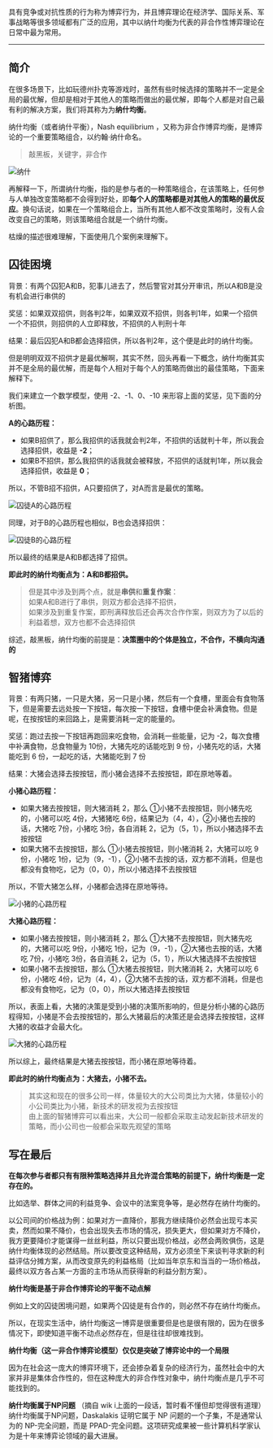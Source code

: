
具有竞争或对抗性质的行为称为博弈行为，并且博弈理论在经济学、国际关系、军事战略等很多领域都有广泛的应用，其中以纳什均衡为代表的非合作性博弈理论在日常中最为常用。

----
## 简介
在很多场景下，比如玩德州扑克等游戏时，虽然有些时候选择的策略并不一定是全局的最优解，但却是相对于其他人的策略而做出的最优解，即每个人都是对自己最有利的解决方案，我们将其称为为**纳什均衡**。

纳什均衡（或者纳什平衡），Nash equilibrium ，又称为非合作博弈均衡，是博弈论的一个重要策略组合，以约翰·纳什命名。

> 敲黑板，关键字，非合作

![纳什](http://blogsource.chenkaikai.com/uploads/2019/11/nash-equilibrium04.jpg)

再解释一下，所谓纳什均衡，指的是参与者的一种策略组合，在该策略上，任何参与人单独改变策略都不会得到好处，即**每个人的策略都是对其他人的策略的最优反应**。换句话说，如果在一个策略组合上，当所有其他人都不改变策略时，没有人会改变自己的策略，则该策略组合就是一个纳什均衡。

枯燥的描述很难理解，下面使用几个案例来理解下。

## 囚徒困境
背景：有两个囚犯A和B，犯事儿进去了，然后警官对其分开审讯，所以A和B是没有机会进行串供的

奖惩：如果双双招供，则各判2年，如果双双不招供，则各判1年，如果一个招供一个不招供，则招供的人立即释放，不招供的人判刑十年

结果：最后囚犯A和B都会选择招供，所以各判2年，这个便是此时的纳什均衡。

但是明明双双不招供才是最优解啊，其实不然，回头再看一下概念，纳什均衡其实并不是全局的最优解，而是每个人相对于每个人的策略而做出的最佳策略，下面来解释下。

我们来建立一个数学模型，使用 -2、-1、0、-10 来形容上面的奖惩，见下面的分析图。

**A的心路历程：**
- 如果B招供了，那么我招供的话我就会判2年，不招供的话就判十年，所以我会选择招供，收益是 **-2**；
- 如果B不招供，那么我招供的话我就会被释放，不招供的话就判1年，所以我会选择招供，收益是 **0**；

所以，不管B招不招供，A只要招供了，对A而言是最优的策略。

![囚徒A的心路历程](http://blogsource.chenkaikai.com/uploads/2019/11/nash-equilibrium01.png)

同理，对于B的心路历程也相似，B也会选择招供：

![囚徒B的心路历程](http://blogsource.chenkaikai.com/uploads/2019/11/nash-equilibrium08.png)

所以最终的结果是A和B都选择了招供。

**即此时的纳什均衡点为：A和B都招供。**

> 但是其中涉及到两个点，就是**串供**和**重复作案**：  
如果A和B进行了串供，则双方都会选择不招供，  
如果涉及到重复作案，即刑满释放后还会再次合作作案，则双方为了以后的利益着想，双方也都不会选择招供

综述，敲黑板，纳什均衡的前提是：**决策圈中的个体是独立，不合作，不横向沟通的**

## 智猪博弈
背景：有两只猪，一只是大猪，另一只是小猪，然后有一个食槽，里面会有食物落下，但是需要去远处按一下按钮，每次按一下按钮，食槽中便会补满食物。但是呢，在按按钮的来回路上，是需要消耗一定的能量的。

奖惩：跑过去按一下按钮再跑回来吃食物，会消耗一些能量，记为 -2，每次食槽中补满食物，总食物量为 10份，大猪先吃的话能吃到 9 份，小猪先吃的话，大猪能吃到 6 份，一起吃的话，大猪能吃到 7 份

结果：大猪会选择去按按钮，而小猪会选择不去按按钮，即在原地等着。

**小猪心路历程：**
- 如果大猪去按按钮，则大猪消耗 2，那么 ①小猪不去按按钮，则小猪先吃的，小猪可以吃 4份，大猪猪吃 6份，结果记为（4，4），②小猪也去按的话，大猪吃 7份，小猪吃 3份，各自消耗 2，记为（5，1），所以小猪选择不去按按钮
- 如果大猪不去按按钮，那么 ①小猪去按按钮，则小猪消耗 2，大猪可以吃 9份，小猪吃 1份，记为（9，-1），②小猪不去按的话，双方都不消耗，但是也都没有食物吃，记为（0，0），所以小猪选择不去按按钮

所以，不管大猪怎么样，小猪都会选择在原地等待。

![小猪的心路历程](http://blogsource.chenkaikai.com/uploads/2019/11/nash-equilibrium09.png)

**大猪心路历程：**
- 如果小猪去按按钮，则小猪消耗 2，那么 ①大猪不去按按钮，则大猪先吃的，大猪可以吃 9份，小猪吃 1份，记为（9，-1），②大猪也去按的话，大猪吃 7份，小猪吃 3份，各自消耗 2，记为（5，1），所以大猪选择不去按按钮
- 如果小猪不去按按钮，那么 ①大猪去按按钮，则大猪消耗 2，大猪可以吃 6份，小猪吃 4份，记为（4，4），②大猪不去按的话，双方都不消耗，但是也都没有食物吃，记为（0，0），所以大猪选择去按按钮

所以，表面上看，大猪的决策是受到小猪的决策所影响的，但是分析小猪的心路历程得知，小猪是不会去按按钮的，那么大猪最后的决策还是会选择去按按钮，这样大猪的收益才会最大化。

![大猪的心路历程](http://blogsource.chenkaikai.com/uploads/2019/11/nash-equilibrium07.png)

所以综上，最终结果是大猪去按按钮，而小猪在原地等待着。

**即此时的纳什均衡点为：大猪去，小猪不去。**

> 其实这和现在的很多公司一样，体量较大的大公司类比为大猪，体量较小的小公司类比为小猪，新技术的研发视为去按按钮   
> 由上面的智猪博弈可以看出来，大公司一般都会采取主动发起新技术研发的策略，而小公司也一般都会采取先观望的策略

## 写在最后
**在每次参与者都只有有限种策略选择并且允许混合策略的前提下，纳什均衡是一定存在的。**

比如选举、群体之间的利益竞争、会议中的法案竞争等，是必然存在纳什均衡的。

以公司间的价格战为例：如果对方一直降价，那我方继续降价必然会出现亏本买卖，然而如果不降价，也会出现失去市场的情况，损失更大，但如果对方不降价，我方更要降价才能谋得一丝丝利益，所以只要出现价格战，必然会两败俱伤，这是纳什均衡体现的必然结局。所以要改变这种结局，双方必须坐下来谈判寻求新的利益评估分摊方案，从而改变原先的利益格局（比如当年京东和当当的一场价格战，最终以双方各占某一方面的主市场从而获得新的利益分割方案）。

**纳什均衡是基于非合作博弈论的平衡不动点解**

例如上文的囚徒困境问题，如果两个囚徒是有合作的，则必然不存在纳什均衡点。

所以，在现实生活中，纳什均衡这一博弈是很重要但是也是很有限的，因为在很多情况下，即使知道平衡不动点必然存在，但是往往却很难找到。

**纳什均衡（这一非合作博弈论模型）仅仅是突破了博弈论中的一个局限**

因为在社会这一庞大的博弈环境下，还会掺杂着复杂的经济行为，虽然社会中的大家并非是集体合作性的，但在这种庞大的非合作性对象中，纳什均衡点是几乎不可能找到的。


**纳什均衡属于NP问题**
（摘自 wik i上面的一段话，暂时看不懂但却觉得很有道理）纳什均衡属于NP问题，Daskalakis 证明它属于 NP 问题的一个子集，不是通常认为的 NP-完全问题，而是 PPAD-完全问题。这项研究成果被一些计算机科学家认为是十年来博弈论领域的最大进展。
